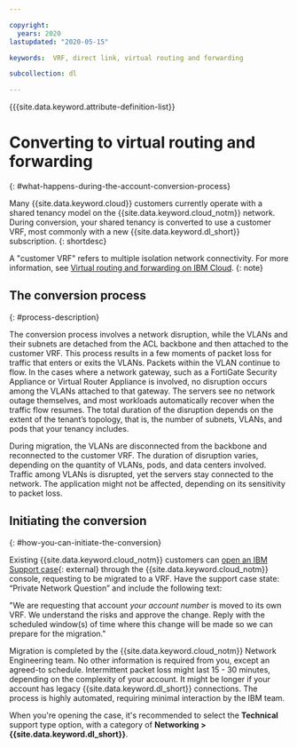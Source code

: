 ```yaml
---

copyright:
  years: 2020
lastupdated: "2020-05-15"

keywords:  VRF, direct link, virtual routing and forwarding

subcollection: dl

---
```


{{{site.data.keyword.attribute-definition-list}}

# Converting to virtual routing and forwarding
{: #what-happens-during-the-account-conversion-process}

Many {{site.data.keyword.cloud}} customers currently operate with a shared tenancy model on the {{site.data.keyword.cloud_notm}} network. During conversion, your shared tenancy is converted to use a customer VRF, most commonly with a new {{site.data.keyword.dl_short}} subscription.
{: shortdesc}

A "customer VRF" refers to multiple isolation network connectivity. For more information, see [Virtual routing and forwarding on IBM Cloud](/docs/dl?topic=dl-overview-of-virtual-routing-and-forwarding-vrf-on-ibm-cloud).
{: note}

## The conversion process
{: #process-description}

The conversion process involves a network disruption, while the VLANs and their subnets are detached from the ACL backbone and then attached to the customer VRF. This process results in a few moments of packet loss for traffic that enters or exits the VLANs. Packets within the VLAN continue to flow. In the cases where a network gateway, such as a FortiGate Security Appliance or Virtual Router Appliance is involved, no disruption occurs among the VLANs attached to that gateway. The servers see no network outage themselves, and most workloads automatically recover when the traffic flow resumes. The total duration of the disruption depends on the extent of the tenant’s topology, that is, the number of subnets, VLANs, and pods that your tenancy includes.

During migration, the VLANs are disconnected from the backbone and reconnected to the customer VRF. The duration of disruption varies, depending on the quantity of VLANs, pods, and data centers involved. Traffic among VLANs is disrupted, yet the servers stay connected to the network. The application might not be affected, depending on its sensitivity to packet loss.

## Initiating the conversion
{: #how-you-can-initiate-the-conversion}

Existing {{site.data.keyword.cloud_notm}} customers can [open an IBM Support case](https://cloud.ibm.com/unifiedsupport/cases/add){: external} through the {{site.data.keyword.cloud_notm}} console, requesting to be migrated to a VRF. Have the support case state: “Private Network Question” and include the following text:

"We are requesting that account _your account number_ is moved to its own VRF. We understand the risks and approve the change. Reply with the scheduled window(s) of time where this change will be made so we can prepare for the migration."

Migration is completed by the {{site.data.keyword.cloud_notm}} Network Engineering team. No other information is required from you, except an agreed-to schedule. Intermittent packet loss might last 15 - 30 minutes, depending on the complexity of your account. It might be longer if your account has legacy {{site.data.keyword.dl_short}} connections. The process is highly automated, requiring minimal interaction by the IBM team.

When you're opening the case, it's recommended to select the **Technical** support type option, with a category of **Networking > {{site.data.keyword.dl_short}}**.
